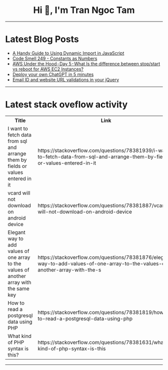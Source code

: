 <h1 align="center">Hi 👋, I'm Tran Ngoc Tam</h1>

---

# Latest Blog Posts 
<!-- BLOG-POST-LIST:START -->
- [A Handy Guide to Using Dynamic Import in JavaScript](https://dev.to/chauhoangminhnguyen/a-handy-guide-to-using-dynamic-import-in-javascript-3n3)
- [Code Smell 249 - Constants as Numbers](https://dev.to/mcsee/code-smell-249-constants-as-numbers-568)
- [AWS Under the Hood - Day 5 - What Is the difference between stop/start vs reboot for AWS EC2 Instances?](https://dev.to/lakhera2015/aws-under-the-hood-day-5-what-is-the-difference-between-stopstart-vs-reboot-for-aws-ec2-instances-50a2)
- [Deploy your own ChatGPT in 5 minutes](https://dev.to/vmesel/deploy-your-own-chatgpt-in-5-minutes-5d41)
- [Email ID and website URL validations in your jQuery](https://dev.to/dgihost/email-id-and-website-url-validations-in-your-jquery-1m6c)
<!-- BLOG-POST-LIST:END -->

---

# Latest stack oveflow activity
<table>
  <tr><th>Title</th><th>Link</th></tr>
  <!-- STACKOVERFLOW:START --><tr><td>I want to fetch data from sql and arrange them by fields or values entered in it</td><td>https://stackoverflow.com/questions/78381939/i-want-to-fetch-data-from-sql-and-arrange-them-by-fields-or-values-entered-in-it</td></tr><tr><td>vcard will not download on android device</td><td>https://stackoverflow.com/questions/78381887/vcard-will-not-download-on-android-device</td></tr><tr><td>Elegant way to add values of one array to the values of another array with the same key</td><td>https://stackoverflow.com/questions/78381876/elegant-way-to-add-values-of-one-array-to-the-values-of-another-array-with-the-s</td></tr><tr><td>How to read a postgresql data using PHP</td><td>https://stackoverflow.com/questions/78381819/how-to-read-a-postgresql-data-using-php</td></tr><tr><td>What kind of PHP syntax is this?</td><td>https://stackoverflow.com/questions/78381631/what-kind-of-php-syntax-is-this</td></tr><!-- STACKOVERFLOW:END -->
</table>

---


